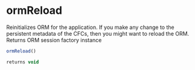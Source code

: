 # ormReload

Reinitializes ORM for the application. If you make any change to the persistent metadata of the CFCs, then you might want to reload the ORM.  Returns ORM session factory instance

```javascript
ormReload()
```

```javascript
returns void
```
